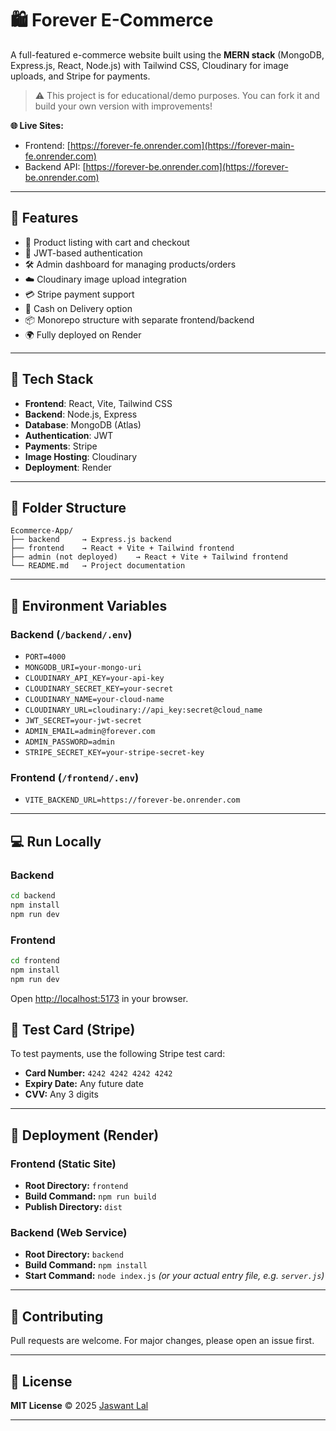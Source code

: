 # 🛍️ Forever E-Commerce

A full-featured e-commerce website built using the **MERN stack** (MongoDB, Express.js, React, Node.js) with Tailwind CSS, Cloudinary for image uploads, and Stripe for payments.

> ⚠️ This project is for educational/demo purposes. You can fork it and build your own version with improvements!

**🌐 Live Sites:**
- Frontend: [https://forever-fe.onrender.com](https://forever-main-fe.onrender.com)
- Backend API: [https://forever-be.onrender.com](https://forever-be.onrender.com)

---

## 🚀 Features

- 🛒 Product listing with cart and checkout
- 🔐 JWT-based authentication
- 🛠️ Admin dashboard for managing products/orders
- ☁️ Cloudinary image upload integration
- 💳 Stripe payment support
- 🚚 Cash on Delivery option
- 📦 Monorepo structure with separate frontend/backend
- 🌍 Fully deployed on Render

---

## 🧰 Tech Stack

- **Frontend**: React, Vite, Tailwind CSS
- **Backend**: Node.js, Express
- **Database**: MongoDB (Atlas)
- **Authentication**: JWT
- **Payments**: Stripe
- **Image Hosting**: Cloudinary
- **Deployment**: Render

---

## 📁 Folder Structure

```
Ecommerce-App/
├── backend     → Express.js backend
├── frontend    → React + Vite + Tailwind frontend
├── admin (not deployed)    → React + Vite + Tailwind frontend
└── README.md   → Project documentation
```

---

## 🔧 Environment Variables

### Backend (`/backend/.env`)
- `PORT=4000`
- `MONGODB_URI=your-mongo-uri`
- `CLOUDINARY_API_KEY=your-api-key`
- `CLOUDINARY_SECRET_KEY=your-secret`
- `CLOUDINARY_NAME=your-cloud-name`
- `CLOUDINARY_URL=cloudinary://api_key:secret@cloud_name`
- `JWT_SECRET=your-jwt-secret`
- `ADMIN_EMAIL=admin@forever.com`
- `ADMIN_PASSWORD=admin`
- `STRIPE_SECRET_KEY=your-stripe-secret-key`

### Frontend (`/frontend/.env`)
- `VITE_BACKEND_URL=https://forever-be.onrender.com`

---

## 💻 Run Locally

### Backend
```bash
cd backend
npm install
npm run dev
```

### Frontend

```bash
cd frontend
npm install
npm run dev
```

Open [http://localhost:5173](http://localhost:5173) in your browser.

## 🧪 Test Card (Stripe)

To test payments, use the following Stripe test card:

- **Card Number:** `4242 4242 4242 4242`  
- **Expiry Date:** Any future date  
- **CVV:** Any 3 digits  

---

## 🚀 Deployment (Render)

### Frontend (Static Site)

- **Root Directory:** `frontend`  
- **Build Command:** `npm run build`  
- **Publish Directory:** `dist`

### Backend (Web Service)

- **Root Directory:** `backend`  
- **Build Command:** `npm install`  
- **Start Command:** `node index.js` *(or your actual entry file, e.g. `server.js`)*

---

## 🤝 Contributing

Pull requests are welcome. For major changes, please open an issue first.

---

## 📄 License

**MIT License** © 2025 [Jaswant Lal](https://github.com/jaswantlw)

---

